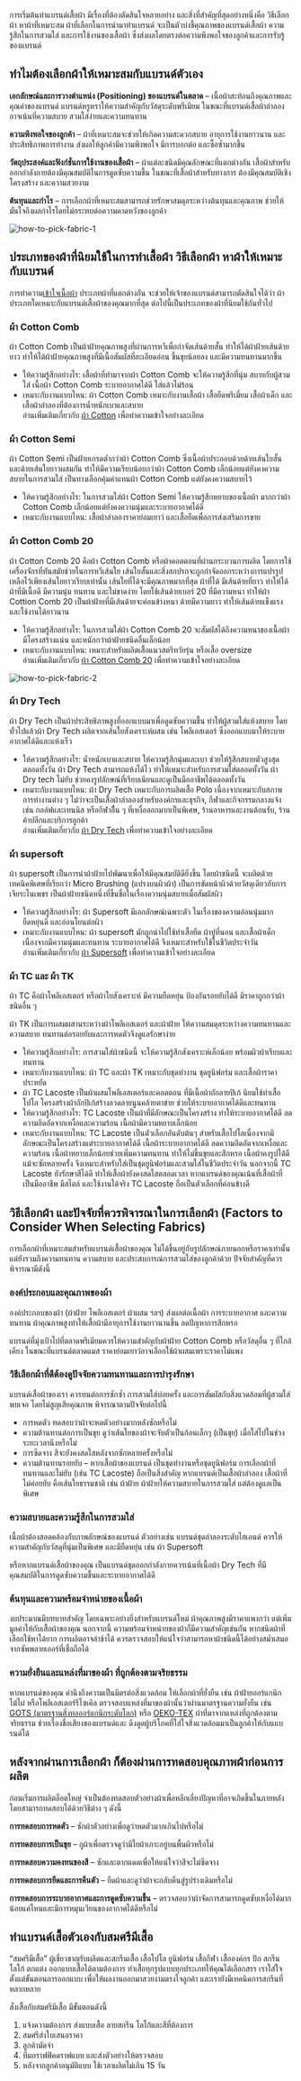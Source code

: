 การเริ่มต้นทำแบรนด์เสื้อผ้า มีเรื่องที่ต้องตัดสินใจหลายอย่าง และสิ่งที่สำคัญที่สุดอย่างหนึ่งคือ วิธีเลือกผ้า หาผ้าที่เหมาะสม ผ้าที่เลือกในการนำมาทำแบรนด์ จะเป็นตัวบ่งชี้คุณภาพของแบรนด์เสื้อผ้า ความรู้สึกในการสวมใส่ และการใช้งานของเสื้อผ้า ซึ่งส่งผลโดยตรงต่อความพึงพอใจของลูกค้าและการรับรู้ของแบรนด์

## **ทำไมต้องเลือกผ้าให้เหมาะสมกับแบรนด์ตัวเอง**

**เอกลักษณ์และการวางตำแหน่ง (Positioning) ของแบรนด์ในตลาด** – เนื้อผ้าสะท้อนถึงคุณภาพและคุณค่าของแบรนด์ แบรนด์หรูหราให้ความสำคัญกับวัสดุระดับพรีเมียม ในขณะที่แบรนด์เสื้อผ้าลำลองอาจเน้นที่ความสบาย สวมใส่ง่ายและความทนทาน

**ความพึงพอใจของลูกค้า** – ผ้าที่เหมาะสมจะช่วยให้เกิดความสะดวกสบาย อายุการใช้งานยาวนาน และประสิทธิภาพการทำงาน ส่งผลให้ลูกค้ามีความพึงพอใจ มีการบอกต่อ และซื้อซ้ำมากขึ้น

**วัตถุประสงค์และฟังก์ชั่นการใช้งานของเสื้อผ้า** – ผ้าแต่ละชนิดมีคุณลักษณะที่แตกต่างกัน เสื้อผ้าสำหรับออกกำลังกายต้องมีคุณสมบัติในการดูดซับความชื้น ในขณะที่เสื้อผ้าสำหรับทางการ ต้องมีคุณสมบัติเชิงโครงสร้าง และความสวยงาม

**ต้นทุนและกำไร** – การเลือกผ้าที่เหมาะสมสามารถช่วยรักษาสมดุลระหว่างต้นทุนและคุณภาพ ช่วยให้มั่นใจถึงผลกำไรโดยไม่กระทบต่อความคาดหวังของลูกค้า

![how-to-pick-fabric-1](/blog/how-to-pick-fabric-1.jpg)

## **ประเภทของผ้าที่นิยมใช้ในการทำเสื้อผ้า วิธีเลือกผ้า หาผ้าให้เหมาะกับแบรนด์**

การทำความ[เข้าใจเนื้อผ้า](type-of-fabric) ประเภทผ้าที่แตกต่างกัน จะช่วยให้เจ้าของแบรนด์สามารถตัดสินใจได้ว่า ผ้าประเภทใดเหมาะกับแบรนด์เสื้อผ้าของคุณมากที่สุด ต่อไปนี้เป็นประเภทของผ้าที่นิยมใช้กันทั่วไป

### ผ้า Cotton Comb

ผ้า Cotton Comb เป็นผ้าฝ้ายคุณภาพสูงที่ผ่านการหวีเพื่อกำจัดเส้นด้ายสั้น ทำให้ได้ผ้าฝ้ายเส้นด้ายยาว ทำให้ได้ผ้าฝ้ายคุณภาพสูงที่มีเนื้อสัมผัสที่ละเอียดอ่อน ขึ้นขุยน้อยลง และมีความทนทานมากขึ้น

- ให้ความรู้สึกอย่างไร: เสื้อผ้าที่ทำมาจากผ้า Cotton Comb จะให้ความรู้สึกที่นุ่ม สบายกับผู้สวมใส่ เนื้อผ้า Cotton Comb ระบายอากาศได้ดี ใส่แล้วไม่ร้อน
- เหมาะกับงานแบบไหน: ผ้า Cotton Comb เหมาะกับงานเสื้อผ้า เสื้อยืดพรีเมี่ยม เสื้อผ้าเด็ก และเสื้อผ้าลำลองที่ต้องการน้ำหนักเบาและสบาย<br>
อ่านเพิ่มเติมเกี่ยวกับ [ผ้า Cotton](what-is-cotton) เพื่อทำความเข้าใจอย่างละเอียด

### ผ้า Cotton Semi

ผ้า Cotton Semi เป็นฝ้ายเกรดต่ำกว่าผ้า Cotton Comb ซึ่งเนื้อผ้าประกอบด้วยด้ายเส้นใยสั้นและด้ายเส้นใยยาวผสมกัน ทำให้มีความเรียบน้อยกว่าผ้า Cotton Comb เล็กน้อยแต่ยังคงความสบายในการสวมใส่ เป็นทางเลือกคุ้มค่าแทนผ้า Cotton Comb แต่ยังคงความสบายไว้

- ให้ความรู้สึกอย่างไร: ในการสวมใส่ผ้า Cotton Semi ให้ความรู้สึกหยาบของเนื้อผ้า มากกว่าผ้า Cotton Comb เล็กน้อยแต่ยังคงความนุ่มและระบายอากาศได้ดี
- เหมาะกับงานแบบไหน: เสื้อผ้าลำลองราคาย่อมเยาว์ และเสื้อยืดเพื่อการส่งเสริมการขาย

### ผ้า Cotton Comb 20

ผ้า Cotton Comb 20 คือผ้า Cotton Comb หรือผ้าคอตตอนที่ผ่านกระบวนการผลิต โดยการใช้เครื่องจักรที่ทันสมัยช่วยในการหวีเส้นใย เส้นใยสั้นและสิ่งสกปรกจะถูกกำจัดออกระหว่างการแปรรูป เหลือไว้เพียงเส้นใยยาวเรียบเท่านั้น เส้นใยที่ได้จะมีคุณภาพมากที่สุด ผ้าที่ได้ มีเส้นด้ายที่ยาว ทำให้ได้ผ้าที่มีเนื้อดี มีความนุ่ม ทนทาน และไม่ขาดง่าย โดยใช้เส้นด้ายเบอร์ 20 ที่มีความหนา ทำให้ผ้า Cottion Comb 20 เป็นผ้าฝ้ายที่มีเส้นด้ายจะค่อนข้างหนา ด้ายมีความยาว ทำให้เส้นด้ายแข็งแรงและใช้งานได้ยาวนาน

- ให้ความรู้สึกอย่างไร: ในการสวมใส่ผ้า Cotton Comb 20 จะสัมผัสได้ถึงความหนาของเนื้อผ้า มีโครงสร้างแน่น และหนักกว่าผ้าฝ้ายชนิดอื่นเล็กน้อย
- เหมาะกับงานแบบไหน: เหมาะสำหรับผลิตเสื้อแนวสตรีทวัยรุ่น หรือเสื้อ oversize<br>
อ่านเพิ่มเติมเกี่ยวกับ [ผ้า Cotton Comb 20](what-is-cotton) เพื่อทำความเข้าใจอย่างละเอียด

![how-to-pick-fabric-2](/blog/how-to-pick-fabric-2.jpg)

### ผ้า Dry Tech

ผ้า Dry Tech เป็นผ้าประสิทธิภาพสูงที่ออกแบบมาเพื่อดูดซับความชื้น ทำให้ผู้สวมใส่แห้งสบาย โดยทั่วไปแล้วผ้า Dry Tech ผลิตจากเส้นใยสังเคราะห์ผสม เช่น โพลีเอสเตอร์ ซึ่งออกแบบมาให้ระบายอากาศได้ดีและแห้งเร็ว

- ให้ความรู้สึกอย่างไร: น้ำหนักเบาและสบาย  ให้ความรู้สึกนุ่มและเบา ช่วยให้รู้สึกสบายตัวสูงสุดตลอดทั้งวัน ผ้า Dry Tech สามารถแห้งได้ไว ทำให้เหมาะสำหรับการสวมใส่ตลอดทั้งวัน ผ้า Dry tech ไม่ยับ ช่วยคงรูปลักษณ์ที่เรียบเนียนและดูเป็นมืออาชีพได้ตลอดทั้งวัน
- เหมาะกับงานแบบไหน: ผ้า Dry Tech เหมาะกับการผลิตเสื้อ Polo เนื่องจากเหมาะกับสภาพการทำงานต่าง ๆ ไม่ว่าจะเป็นเสื้อผ้าลำลองสำหรับองค์กรและธุรกิจ, กีฬาและกิจกรรมกลางแจ้ง เช่น กอล์ฟและเทนนิส หรือกีฬาอื่ืน ๆ ที่เหงื่อออกมากเป็นพิเศษ, ร้านอาหารและงานต้อนรับ, ร้านค้าปลีกและบริการลูกค้า<br>
อ่านเพิ่มเติมเกี่ยวกับ [ผ้า Dry Tech](what-is-dry-tech-fabric-polo-shirt) เพื่อทำความเข้าใจอย่างละเอียด

### ผ้า supersoft

ผ้า supersoft เป็นการนำผ้าฝ้ายไปพัฒนาเพื่อให้มีคุณสมบัติดียิ่งขึ้น โดยผ้าชนิดนี้ จะผลิตด้วยเทคนิคพิเศษที่เรียกว่า Micro Brushing (แปรงบนผิวผ้า) เป็นการขัดหน้าผิวด้วยวัสดุเดียวกับการเจียระไนเพชร เป็นผ้าฝ้ายชนิดหนึ่งที่ขึ้นชื่อในเรื่องความนุ่มสบายเมื่อสัมผัสผิว 

- ให้ความรู้สึกอย่างไร: ผ้า Supersoft มีเอกลักษณ์เฉพาะตัว ในเรื่องของความอ่อนนุ่มมาก ยืดหยุ่นดี และอ่อนโยนต่อผิว
- เหมาะกับงานแบบไหน: ผ้า supersoft  มักถูกนำไปใช้ทำเสื้อยืด ผ้าปูที่นอน และเสื้อผ้าเด็ก เนื่องจากมีความนุ่มและทนทาน ระบายอากาศได้ดี จึงเหมาะสำหรับใช้ในชีวิตประจำวัน<br>
อ่านเพิ่มเติมเกี่ยวกับ [ผ้า Supersoft](what-is-supersoft) เพื่อทำความเข้าใจอย่างละเอียด

### ผ้า TC และ ผ้า TK

ผ้า TC คือผ้าโพลีเอสเตอร์ หรือผ้าใยสังเคราะห์ มีความยืดหยุ่น ป้องกันรอยยับได้ดี มีราคาถูกกว่าผ้าชนิดอื่น ๆ 

ผ้า TK เป็นการผสมผสานระหว่างผ้าโพลีเอสเตอร์ และผ้าฝ้าย ให้ความสมดุลระหว่างความทนทานและความสบาย ทนทานต่อรอยยับและการหดตัวจึงดูแลรักษาง่าย 

- ให้ความรู้สึกอย่างไร: การสวมใส่ผ้าชนิดนี้ จะให้ความรู้สึกสังเคราะห์เล็กน้อย พร้อมผิวผ้าเรียบและทนทาน
- เหมาะกับงานแบบไหน:  ผ้า TC และผ้า TK เหมาะกับชุดทำงาน ชุดยูนิฟอร์ม และเสื้อผ้าราคาประหยัด
- ผ้า TC Lacoste เป็นผ้าผสมโพลีเอสเตอร์และคอตตอน ที่มีเนื้อผ้าถักลายปิเก้ นิยมใช้ทำเสื้อโปโล โครงสร้างผ้าถักปิเก้สร้างลวดลายนูนคล้ายตาข่าย ช่วยให้ระบายอากาศได้ดีและทนทาน
- ให้ความรู้สึกอย่างไร: TC Lacoste เป็นผ้าที่มีลักษณะเป็นโครงสร้าง ทำให้ระบายอากาศได้ดี  ลดความอึดอัดจากเหงื่อและความร้อน เนื้อผ้ามีความหยาบเล็กน้อย
- เหมาะกับงานแบบไหน: TC Lacoste เป็นตัวเลือกอันดับต้นๆ สำหรับเสื้อโปโลเนื่องจากมีลักษณะเป็นโครงสร้างแต่ระบายอากาศได้ดี เนื้อผ้าระบายอากาศได้ดี ลดความอึดอัดจากเหงื่อและความร้อน เนื้อผ้าหยาบเล็กน้อยช่วยเพิ่มความทนทาน ทำให้ไม่ขึ้นขุยและสึกหรอ เนื้อผ้าคงรูปได้ดีแม้จะซักหลายครั้ง จึงเหมาะสำหรับใส่เป็นชุดยูนิฟอร์มและสวมใส่ในชีวิตประจำวัน นอกจากนี้ TC Lacoste ยังรักษาสีได้ดี ทำให้เสื้อผ้ายังคงสดใสตลอดเวลา หากแบรนด์ของคุณเน้นที่เสื้อผ้าที่เป็นมืออาชีพ มีสไตล์ และใช้งานได้จริง TC Lacoste ถือเป็นตัวเลือกที่ค่อนข้างดี

## วิธีเลือกผ้า และ**ปัจจัยที่ควรพิจารณาในการเลือกผ้า (Factors to Consider When Selecting Fabrics)**

การเลือกผ้าที่เหมาะสมสำหรับแบรนด์เสื้อผ้าของคุณ ไม่ได้ขึ้นอยู่กับรูปลักษณ์ภายนอกหรือราคาเท่านั้น แต่ยังรวมถึงความทนทาน ความสบาย และประสบการณ์การสวมใส่ของลูกค้าด้วย ปัจจัยสำคัญที่ควรพิจารณามีดังนี้

### **องค์ประกอบและคุณภาพของผ้า**

องค์ประกอบของผ้า (ผ้าฝ้าย โพลีเอสเตอร์ ผ้าผสม ฯลฯ) ส่งผลต่อเนื้อผ้า การระบายอากาศ และความทนทาน ผ้าคุณภาพสูงทำให้เสื้อผ้ามีอายุการใช้งานยาวนานขึ้น ลดปัญหาการสึกหรอ 

แบรนด์ที่มุ่งเป้าไปที่ตลาดพรีเมียมควรให้ความสำคัญกับผ้าฝ้าย Cotton Comb หรือวัสดุอื่น ๆ ที่ใกล้เคียง ในขณะที่แบรนด์ตลาดแมส ราคาย่อมเยาว์อาจเลือกใช้ผ้าผสมเพราะราคาไม่แพง

### วิธีเลือกผ้าที่ดีต้องดูปัจจัย**ความทนทานและการบำรุงรักษา**

แบรนด์เสื้อผ้าของเรา ควรทนต่อการซักซ้ำ การสวมใส่บ่อยครั้ง และการสัมผัสกับสิ่งแวดล้อมที่ผู้สวมใส่พบเจอ โดยไม่สูญเสียคุณภาพ พิจารณาตามปัจจัยต่อไปนี้

- การหดตัว ทดสอบว่าผ้าจะหดตัวอย่างมากหลังซักหรือไม่
- ความต้านทานต่อการเป็นขุย ดูว่าเส้นใยของผ้าจะจับตัวเป็นก้อนเล็กๆ (เป็นขุย) เมื่อใส่ไปในช่วงระยะเวลานึงหรือไม่
- การซีดจาง สีจะยังคงสดใสหลังจากซักหลายครั้งหรือไม่
- ความต้านทานรอยยับ – หากเสื้อผ้าของแบรนด์ เป็นชุดทำงานหรือชุดยูนิฟอร์ม การเลือกผ้าที่ทนทานและไม่ยับ (เช่น TC Lacoste) ถือเป็นสิ่งสำคัญ หากแบรนด์เป็นเสื้อผ้าลำลอง เสื้อผ้าที่ไม่ค่อยยับ คือเส้นใยธรรมชาติ เช่น ผ้าฝ้าย ผ้าฝ้ายให้ความสบายในการสวมใส่ แต่ต้องดูแลเป็นพิเศษ

### **ความสบายและความรู้สึกในการสวมใส่**

เนื้อผ้าต้องสอดคล้องกับภาพลักษณ์ของแบรนด์ ตัวอย่างเช่น แบรนด์ชุดลำลองระดับไฮเอนด์ ควรให้ความสำคัญกับวัสดุที่นุ่มเป็นพิเศษ และมียืดหยุ่น เช่น ผ้า Supersoft 

หรือหากแบรนด์เสื้อผ้าของคุณ เป็นแบรนด์ชุดออกกำลังกายควรเน้นที่เนื้อผ้า Dry Tech ที่มีคุณสมบัติในการดูดซับความชื้นและระบายอากาศได้ดี

### **ต้นทุนและความพร้อมจำหน่ายของเนื้อผ้า**

งบประมาณมีบทบาทสำคัญ โดยเฉพาะอย่างยิ่งสำหรับแบรนด์ใหม่ ผ้าคุณภาพสูงมีราคาแพงกว่า แต่เพิ่มมูลค่าให้กับเสื้อผ้าของคุณ นอกจากนี้ ความพร้อมจำหน่ายของผ้าก็มีความสำคัญเช่นกัน หากชนิดผ้าที่เลือกใช้หาได้ยาก การผลิตอาจล่าช้าได้ ควรตรวจสอบให้แน่ใจว่าสามารถหาผ้าชนิดนี้ได้อย่างสม่ำเสมอจากซัพพลายเออร์ที่เชื่อถือได้

### **ความยั่งยืนและแหล่งที่มาของผ้า ที่ถูกต้องตามจริยธรรม**

หากแบรนด์ของคุณ คำนึงถึงความเป็นมิตรต่อสิ่งแวดล้อม ให้เลือกผ้าที่ยั่งยืน เช่น ผ้าฝ้ายออร์แกนิก ไม้ไผ่ หรือโพลีเอสเตอร์รีไซเคิล ตรวจสอบแหล่งที่มาของผ้านั้นว่าผ่านมาตรฐานความยั่งยืน เช่น [GOTS (มาตรฐานสิ่งทอออร์แกนิกระดับโลก)](https://www.ggm.co.th/th/gots) หรือ [OEKO-TEX](https://www.oeko-tex.com/en/) ผ้าที่มาจากแหล่งที่ถูกต้องตามจริยธรรม ช่วยเรื่องชื่อเสียงของแบรนด์และ ดึงดูดผู้บริโภคที่ใส่ใจสิ่งแวดล้อมมาเป็นลูกค้าให้กับแแบรนด์ได้ 

## หลังจากผ่านการเลือกผ้า ก็ต้องผ่าน**การทดสอบคุณภาพผ้าก่อนการผลิต**

ก่อนเริ่มการผลิตล็อตใหญ่ จำเป็นต้องทดสอบตัวอย่างผ้าเพื่อหลีกเลี่ยงปัญหาที่อาจเกิดขึ้นในภายหลัง โดยสามารถทดสอบได้ด้วยวิธีต่าง ๆ ดังนี้

**การทดสอบการหดตัว** – ซักผ้าตัวอย่างเพื่อดูว่าหดตัวมากเกินไปหรือไม่

**การทดสอบการเป็นขุย** – ถูผ้าเพื่อตรวจดูว่ามีใยผ้าเกาะอยู่บนพื้นผิวหรือไม่

**การทดสอบความคงทนของสี** – ซักและตากแดดเพื่อให้แน่ใจว่าสีจะไม่ซีดจาง

**การทดสอบการยืดและการคืนตัว** – ยืดผ้าและดูว่าผ้าจะกลับคืนสู่รูปร่างเดิมหรือไม่

**การทดสอบการระบายอากาศและการดูดซับความชื้น** – ตรวจสอบว่าผ้าจัดการสามารถดูดซับเหงื่อได้มากน้อยแค่ไหนและมีการหมุนเวียนของอากาศได้ดีหรือไม่

## **ทำแบรนด์เสื้อตัวเองกับสมศรีมีเสื้อ**

“สมศรีมีเสื้อ” ผู้เชี่ยวชาญรับผลิตและสกรีนเสื้อ เสื้อโปโล ยูนิฟอร์ม เสื้อกีฬา เสื้อองค์กร ปัก สกรีนโลโก้ ตกแต่ง ออกแบบเสื้อได้ตามต้องการ ทำเสื้อทุกรูปแบบทุกประเภทให้คุณได้เลือกสรร เราใส่ใจตั้งแต่ขั้นตอนการออกแบบ เพื่อให้ผลงานออกมาสวยงามตรงใจลูกค้า และเรายังมีเทคนิคการสกรีนที่หลากหลาย

สั่งเสื้อกับสมศรีมีเสื้อ มีขั้นตอนดังนี้

1. แจ้งความต้องการ ส่งแบบเสื้อ ลายสกรีน โลโก้และสีที่ต้องการ 
2. สมศรีส่งใบเสนอราคา
3. ลูกค้ามัดจำ
4. ทีมกราฟฟิคดราฟแบบ และส่งตัวอย่างให้ตรวจสอบ
5. หลังจากลูกค้าอนุมัติแบบ ใช้เวลาผลิตไม่เกิน 15 วัน